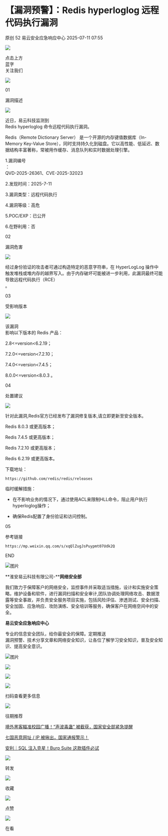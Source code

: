 #  【漏洞预警】：Redis hyperloglog 远程代码执行漏洞  
原创 52  易云安全应急响应中心   2025-07-11 07:55  
  
![](https://mmbiz.qpic.cn/mmbiz_png/fDHeGBHFP0hPMGraOX89rxSCkNb6CfyJllPlVyM0E8HZPeqk0eGuE3yvIAhW0uWm6GPKUNazNEWBKIjicIpS3Og/640 "")  
  
点击上方  
蓝字  
关注我们  
  
  
![](https://mmbiz.qpic.cn/sz_mmbiz_png/gMiabmiaticAtTED79NtWVQEmRPshZZHiczXbu6ExFb8dFVGickw8GpAJCkNsKIVaiaQsyPjYVXrvAKlpYSH00f8E5BQ/640?wx_fmt=png&from=appmsg "")  
  
01  
  
漏洞描述  
  
![](https://mmbiz.qpic.cn/mmbiz_png/QkjvmbC1CD0zJ9hBlrElSv4ZqETGn3otgH8VHW1QuoOec3JMAbUyr0iaurJy4DPHBwUsDXiadJ3aha4CvJwyYVew/640 "")  
  
近日，易云科技监测到  
Redis hyperloglog 命令远程代码执行漏洞。  
  
Redis（Remote Dictionary Server） 是一个开源的内存键值数据库（In-Memory Key-Value Store），同时支持持久化到磁盘。它以高性能、低延迟、数据结构丰富著称，常被用作缓存、消息队列和实时数据处理引擎。  
  
1.漏洞编号  
：  
QVD-2025-26361、CVE-2025-32023  
  
2.发现时间：2025-7-11  
  
3.漏洞类型：远程代码执行  
  
4.漏洞等级：高危  
  
5.POC/EXP：已公开  
  
6.在野利用：否                                                                                      
  
02  
  
漏洞危害  
  
![](https://mmbiz.qpic.cn/mmbiz_png/QkjvmbC1CD0zJ9hBlrElSv4ZqETGn3otgH8VHW1QuoOec3JMAbUyr0iaurJy4DPHBwUsDXiadJ3aha4CvJwyYVew/640 "")  
  
经过身份验证的攻击者可通过构造特定的恶意字符串，在 HyperLogLog 操作中触发堆栈或堆内存的越界写入。由于内存破坏可能被进一步利用，此漏洞最终可能导致远程代码执行（RCE）  
。  
  
03  
  
受影响版本  
  
![](https://mmbiz.qpic.cn/mmbiz_png/QkjvmbC1CD0zJ9hBlrElSv4ZqETGn3otgH8VHW1QuoOec3JMAbUyr0iaurJy4DPHBwUsDXiadJ3aha4CvJwyYVew/640 "")  
  
该漏洞  
影响以下版本的 Redis 产品：                                                         
  
2.8<=version<6.2.19；  
  
7.2.0<=version<7.2.10；  
  
7.4.0<=version<7.4.5；  
  
8.0.0<=version<8.0.3 。                                                                
  
04  
  
处置建议  
  
![](https://mmbiz.qpic.cn/mmbiz_png/QkjvmbC1CD0zJ9hBlrElSv4ZqETGn3otgH8VHW1QuoOec3JMAbUyr0iaurJy4DPHBwUsDXiadJ3aha4CvJwyYVew/640 "")  
  
针对此漏洞,Redis官方已经发布了漏洞修复版本,请立即更新至安全版本。               
  
Redis 8.0.3 或更高版本；  
  
Redis 7.4.5 或更高版本；  
  
Redis 7.2.10 或更高版本；  
  
Redis 6.2.19 或更高版本。  
  
下载地址：  
```
https://github.com/redis/redis/releases
```  
  
临时缓解措施：  
- 在不影响业务的情况下，通过使用ACL来限制HLL命令，阻止用户执行hyperloglog操作；  
  
- 确保Redis配置了身份验证和访问控制。                                                       
  
  
  
05  
  
参考链接  
  
```
https://mp.weixin.qq.com/s/xqQlZugJsPuypmt07Udk2Q         
```  
  
  
  
END  
  
  
![图片](https://mmbiz.qpic.cn/mmbiz_png/6aVaON9Kibf6qHRdibQTh7Bic33HXRicZowtjiavqOsjjNTNWNtssMJtfSYn6uT1PgnaWWnMlSPevI96XXRdM4tibYqQ/640?wx_fmt=other&tp=webp&wxfrom=5&wx_lazy=1&wx_co=1 "")  
  
**淮安易云科技有限公司-****网络安全部**  
  
我们致力于保障客户的网络安全，监控事件并采取适当措施，设计和实施安全策略，维护设备和软件，进行漏洞扫描和安全审计,团队协调处理网络攻击、数据泄露等安全事故，并负责安全服务项目实施，包括风险评估、渗透测试、安全扫描、安全加固、应急响应、攻防演练、安全培训等服务，确保客户在网络空间中的安全。  
  
**易云安全应急响应中心**  
  
专业的信息安全团队，给你最安全的保障。定期推送  
漏洞预警、技术分享文章和网络安全知识，让各位了解学习安全知识，普及安全知识、提高安全意识。  
  
![图片](https://mmbiz.qpic.cn/mmbiz_png/US10Gcd0tQHDte6ZzXiclrYUTCQHiak0k38kaD0O6NSfpyrRicr2rspyQicXCp6I4iagSbNbaKt2IiboYfRyUpnDZrtQ/640?wx_fmt=other&tp=webp&wxfrom=5&wx_lazy=1&wx_co=1 "")  
  
  
  
![](https://mmbiz.qpic.cn/mmbiz_gif/NuIcic2jibgNJzwoZYCo6ThfOoeX410mwuDxnOnv5za18VZJ7ib30pic2NSNnicziaONicvs1C9yMDr6zV40ADD9yPP7Q/640 "")  
  
![](https://mmbiz.qpic.cn/sz_mmbiz_png/rSGIepMCCX1b954EWhfGX7OEmRIa71iba6JEFiaLvMfVbc2kibDbjiaqtzrAiaXV9URkwkIzNHfycOb4XguqfU5ZyCw/640 "")  
  
  
  
![](https://mmbiz.qpic.cn/sz_mmbiz_jpg/gMiabmiaticAtSia0prnfkWIj7vlIkbFPGibN2sUrBbqFSpgHDHhz9s0ic6smsEy0Dae8bnOUPibYNuuj4gwOyqjiac9ow/640?wx_fmt=jpeg&from=appmsg "")  
  
扫码查看更多信息  
  
  
  
![](https://mmbiz.qpic.cn/sz_mmbiz_png/w0ZFaKZYbTQtQwjxiaot5eaGSRHfWOPYRtV99K39iaib3oo21ugsg8QBJWKpcs90xheFNMR95qcK9wHRLqNnMqfOQ/640 "")  
  
  
往期推荐  
  
  
  
[境外黑客瞄准校园广播！“声波毒蛊” 被截获，国家安全部紧急提醒](https://mp.weixin.qq.com/s?__biz=MzkyNDcwMTAwNw==&mid=2247535470&idx=1&sn=1e457309776e6bf5dd162681fe606a63&scene=21#wechat_redirect)  
  
  
[七国恶意网址 / IP 被揪出，国家通报警示！](https://mp.weixin.qq.com/s?__biz=MzkyNDcwMTAwNw==&mid=2247535470&idx=3&sn=73205f2dbc6b3b4ca4854d7b88a5bcf2&scene=21#wechat_redirect)  
  
  
[安利｜SQL 注入克星！Burp Suite 这款插件必试](https://mp.weixin.qq.com/s?__biz=MzkyNDcwMTAwNw==&mid=2247535470&idx=4&sn=91758ef456aa40208be8b9bdd287ddc5&scene=21#wechat_redirect)  
  
  
![](https://mmbiz.qpic.cn/mmbiz_png/iaic181R2RnYicpic6GbdiazMpqiaIrCaa2fbjKHtn8kiayKGGBeW0icqgpfzNqmibShxqsn2DMDggpaxnKjrY1sCWZXWng/640 "")  
  
转发  
  
![](https://mmbiz.qpic.cn/mmbiz_png/ItKicuUNQ9EMVAsW4tKUASR3dbCFrBib4ibY05IeDzhxf9b1KMxjzLaukAYt0NfYLchE5eibmaSHibiamfT9wDQibytww/640 "")  
  
收藏  
  
![](https://mmbiz.qpic.cn/mmbiz_png/jwUk1NOJTytvIJd6VYGIIp4cA0qNKtMv7tAziatxhK4whicjTxAPklWUEfjejWvRbEbJjKDoRhZpUaPaEibpFYbcQ/640 "")  
  
点赞  
  
![](https://mmbiz.qpic.cn/mmbiz_png/K2CMDET8V6nLGsmoNxVfZytJuZzowIia6LuVg70JTa2jGiaozMwyvhG9eKOKVa5rzaj1QOgfPm4a2lsEJ7GN7zCQ/640 "")  
  
在看  
  
